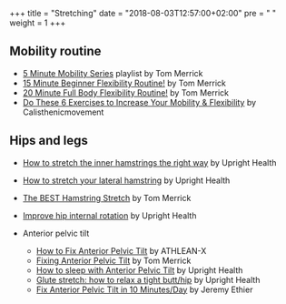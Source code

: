 +++
title = "Stretching"
date = "2018-08-03T12:57:00+02:00"
pre = "<i class='fa fa-angle-right'></i> "
weight = 1
+++

## Mobility routine

* [5 Minute Mobility Series](https://youtu.be/aFYYrazyO-4) playlist by Tom Merrick
* [15 Minute Beginner Flexibility Routine!](https://youtu.be/L_xrDAtykMI) by Tom Merrick
* [20 Minute Full Body Flexibility Routine!](https://youtu.be/lPKRiU9u_Hc) by Tom Merrick
* [Do These 6 Exercises to Increase Your Mobility & Flexibility](https://youtu.be/4zBnM_uozXM) by Calisthenicmovement

## Hips and legs

* [How to stretch the inner hamstrings the right way](https://youtu.be/_e3wE_SHlko) by Upright Health
* [How to stretch your lateral hamstring](https://youtu.be/57QOXwOB5q0) by Upright Health
* [The BEST Hamstring Stretch](https://youtu.be/sXkv2JutXxo) by Tom Merrick
* [Improve hip internal rotation](https://youtu.be/JwancB1LTsQ) by Upright Health

* Anterior pelvic tilt
  * [How to Fix Anterior Pelvic Tilt](https://youtu.be/K-CrEi0ymMg) by ATHLEAN-X
  * [Fixing Anterior Pelvic Tilt](https://youtu.be/tp8KPPffIJw) by Tom Merrick
  * [How to sleep with Anterior Pelvic Tilt](https://youtu.be/0O-pnhwqReE) by Upright Health
  * [Glute stretch: how to relax a tight butt/hip](https://youtu.be/Qby3ZsiidMY) by Upright Health
  * [Fix Anterior Pelvic Tilt in 10 Minutes/Day](https://youtu.be/2NZMaI-HeNU) by Jeremy Ethier
